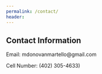 ```yaml
---
permalink: /contact/
header:
---
```


<div id="contact">
        <h2>Contact Information</h2>
        <p class="u-text u-text-3">Email: mdonovanmartello@gmail.com</p>
        <p class="u-text u-text-4">Cell Number: (402) 305-4633)</p>
        </div>
</div>




